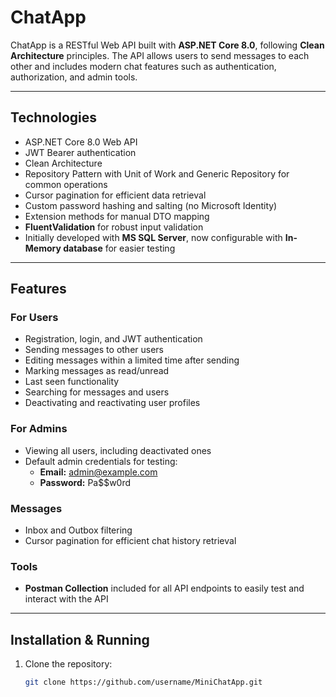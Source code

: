 # ChatApp

ChatApp is a RESTful Web API built with **ASP.NET Core 8.0**, following **Clean Architecture** principles. The API allows users to send messages to each other and includes modern chat features such as authentication, authorization, and admin tools.

---

## Technologies

- ASP.NET Core 8.0 Web API  
- JWT Bearer authentication  
- Clean Architecture  
- Repository Pattern with Unit of Work and Generic Repository for common operations  
- Cursor pagination for efficient data retrieval  
- Custom password hashing and salting (no Microsoft Identity)  
- Extension methods for manual DTO mapping  
- **FluentValidation** for robust input validation  
- Initially developed with **MS SQL Server**, now configurable with **In-Memory database** for easier testing  

---

## Features

### For Users
- Registration, login, and JWT authentication  
- Sending messages to other users  
- Editing messages within a limited time after sending  
- Marking messages as read/unread  
- Last seen functionality  
- Searching for messages and users  
- Deactivating and reactivating user profiles

### For Admins
- Viewing all users, including deactivated ones  
- Default admin credentials for testing:
  - **Email:** admin@example.com  
  - **Password:** Pa$$w0rd  

### Messages
- Inbox and Outbox filtering  
- Cursor pagination for efficient chat history retrieval

### Tools
- **Postman Collection** included for all API endpoints to easily test and interact with the API

---

## Installation & Running

1. Clone the repository:
   ```bash
   git clone https://github.com/username/MiniChatApp.git
